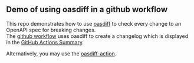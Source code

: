 ## Demo of using oasdiff in a github workflow
This repo demonstrates how to use [oasdiff](https://github.com/Tufin/oasdiff) to check every change to an OpenAPI spec for breaking changes.  
The [github workflow](https://github.com/oasdiff/github-demo/blob/main/.github/workflows/bc.yml) uses oasdiff to create a changelog which is displayed in the [GitHub Actions Summary](https://github.com/oasdiff/github-demo/actions/runs/9797247511).  

Alternatively, you may use the [oasdiff-action](https://github.com/oasdiff/oasdiff-action).
